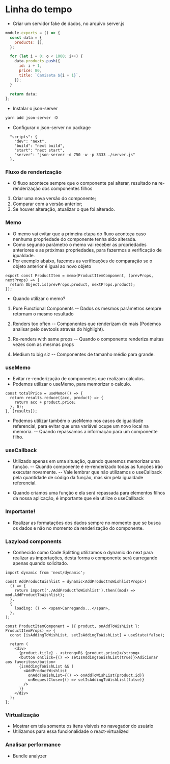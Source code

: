 # Linha do tempo

- Criar um servidor fake de dados, no arquivo server.js

```js
module.exports = () => {
  const data = {
    products: [],
  };

  for (let i = 0; o < 1000; i++) {
    data.products.push({
      id: i + 1,
      price: 80,
      title: `Camiseta ${i + 1}`,
    });
  }

  return data;
};
```

- Instalar o json-server

```js
yarn add json-server -D
```

- Configurar o json-server no package

```jsonc
  "scripts": {
    "dev": "next",
    "build": "next build",
    "start": "next start",
    "server": "json-server -d 750 -w -p 3333 ./server.js"
  },
```

### Fluxo de renderização

- O fluxo acontece sempre que o componente pai alterar, resultado na re-renderização dos componentes filhos

1. Criar uma nova versão do componente;
2. Comparar com a versão anterior;
3. Se houver alteração, atualizar o que foi alterado.

### Memo

- O memo vai evitar que a primeira etapa do fluxo aconteça caso nenhuma propriedade do componente tenha sido alterada.
- Como segundo parâmetro o memo vai receber as propriedades anteriores e as próximas propriedades, para fazermos a verificação de igualdade.
- Por exemplo abaixo, fazemos as verificações de comparação se o objeto anterior é igual ao novo objeto

```tsx
export const ProductItem = memo(ProductItemComponent, (prevProps, nextProps) => {
  return Object.is(prevProps.product, nextProps.product);
});
```

- Quando utilizar o memo?

1. Pure Functional Components
   -- Dados os mesmos parâmetros sempre retornam o mesmo resultado

2. Renders too often
   -- Componentes que renderizam de mais (Podemos analisar pelo devtools através do highlight).

3. Re-renders with same props
   -- Quando o componente renderiza muitas vezes com as mesmas props

4. Medium to big siz
   -- Componentes de tamanho médio para grande.

### useMemo

- Evitar re-renderização de componentes que realizam cálculos.
- Podemos utilizar o useMemo, para memorizar o calculo.

```tsx
const totalPrice = useMemo(() => {
  return results.reduce((acc, product) => {
    return acc + product.price;
  }, 0);
}, [results]);
```

- Podemos utilizar também o useMemo nos casos de igualdade referencial, para evitar que uma variável ocupe um novo local na memoria.
  -- Quando repassamos a informação para um componente filho.

### useCallback

- Utilizado apenas em uma situação, quando queremos memorizar uma função.
  -- Quando componente é re-renderizado todas as funções irão executar novamente.
  -- Vale lembrar que não utilizamos o useCallback pela quantidade de código da função, mas sim pela igualdade referencial.

- Quando criamos uma função e ela será repassada para elementos filhos da nossa aplicação, é importante que ela utilize o useCallback

### Importante!

- Realizar as formatações dos dados sempre no momento que se busca os dados e não no momento da renderização do componente.

### Lazyload components

- Conhecido como Code Splitting utilizamos o dynamic do next para realizar as importações, desta forma o componente será carregando apenas
  quando solicitado.

```tsx
import dynamic from 'next/dynamic';

const AddProductWishlist = dynamic<AddProductToWishlistProps>(
  () => {
    return import('./AddProductToWishlist').then((mod) => mod.AddProductToWishlist);
  },
  {
    loading: () => <span>Carregando...</span>,
  },
);

const ProductItemComponent = ({ product, onAddToWishList }: ProductItemProps) => {
  const [isAddingToWishList, setIsAddingToWishList] = useState(false);

  return (
    <div>
      {product.title} - <strong>R$ {product.price}</strong>
      <button onClick={() => setIsAddingToWishList(true)}>Adicionar aos favoritos</button>
      {isAddingToWishList && (
        <AddProductWishlist
          onAddToWishList={() => onAddToWishList(product.id)}
          onRequestClose={() => setIsAddingToWishList(false)}
        />
      )}
    </div>
  );
};
```

### Virtualização

- Mostrar em tela somente os itens visíveis no navegador do usuário
- Utilizamos para essa funcionalidade o react-virtualized

### Analisar performance

- Bundle analyzer
